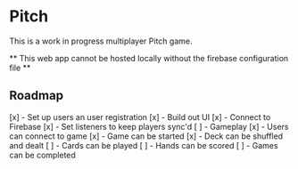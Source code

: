 # Pitch

This is a work in progress multiplayer Pitch game.  

** This web app cannot be hosted locally without the firebase configuration file **
 
## Roadmap

[x] - Set up users an user registration
[x] - Build out UI
[x] - Connect to Firebase
  [x] - Set listeners to keep players sync'd
[ ] - Gameplay
  [x] - Users can connect to game
  [x] - Game can be started
  [x] - Deck can be shuffled and dealt
  [ ] - Cards can be played
  [ ] - Hands can be scored
  [ ] - Games can be completed
